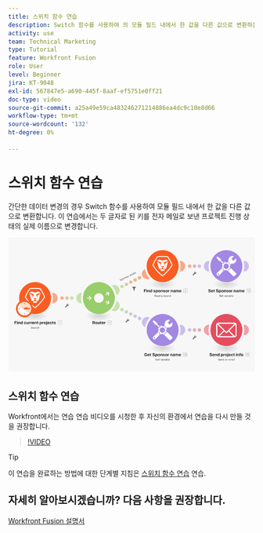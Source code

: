 ```yaml
---
title: 스위치 함수 연습
description: Switch 함수를 사용하여 의 모듈 필드 내에서 한 값을 다른 값으로 변환하는 방법에 대해 알아봅니다. [!DNL Adobe Workfront Fusion].
activity: use
team: Technical Marketing
type: Tutorial
feature: Workfront Fusion
role: User
level: Beginner
jira: KT-9048
exl-id: 567847e5-a690-445f-8aaf-ef5751e0ff21
doc-type: video
source-git-commit: a25a49e59ca483246271214886ea4dc9c10e8d66
workflow-type: tm+mt
source-wordcount: '132'
ht-degree: 0%

---
```


# 스위치 함수 연습

간단한 데이터 변경의 경우 Switch 함수를 사용하여 모듈 필드 내에서 한 값을 다른 값으로 변환합니다. 이 연습에서는 두 글자로 된 키를 전자 메일로 보낸 프로젝트 진행 상태의 실제 이름으로 변경합니다.

![전환 기능을 사용하는 이미지](assets/beyond-basic-modules-3.png)

## 스위치 함수 연습

Workfront에서는 연습 연습 비디오를 시청한 후 자신의 환경에서 연습을 다시 만들 것을 권장합니다.

>[!VIDEO](https://video.tv.adobe.com/v/335289/?quality=12&learn=on)

>[!TIP]
>
>이 연습을 완료하는 방법에 대한 단계별 지침은 [스위치 함수 연습](https://experienceleague.adobe.com/docs/workfront-learn/tutorials-workfront/fusion/exercises/switch-function.html?lang=en) 연습.


## 자세히 알아보시겠습니까? 다음 사항을 권장합니다.

[Workfront Fusion 설명서](https://experienceleague.adobe.com/docs/workfront/using/adobe-workfront-fusion/workfront-fusion-2.html?lang=en)
